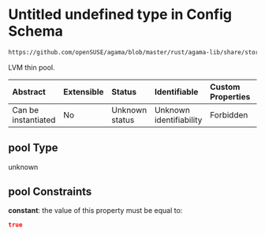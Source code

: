 # Untitled undefined type in Config Schema

```txt
https://github.com/openSUSE/agama/blob/master/rust/agama-lib/share/storage.schema.json#/$defs/thinPoolLogicalVolume/properties/pool
```

LVM thin pool.

| Abstract            | Extensible | Status         | Identifiable            | Custom Properties | Additional Properties | Access Restrictions | Defined In                                                          |
| :------------------ | :--------- | :------------- | :---------------------- | :---------------- | :-------------------- | :------------------ | :------------------------------------------------------------------ |
| Can be instantiated | No         | Unknown status | Unknown identifiability | Forbidden         | Allowed               | none                | [storage.schema.json\*](storage.schema.json "open original schema") |

## pool Type

unknown

## pool Constraints

**constant**: the value of this property must be equal to:

```json
true
```

